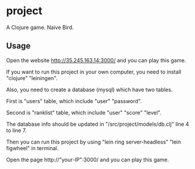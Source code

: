 ﻿# project

A Clojure game. Naive Bird.

## Usage

Open the website http://35.245.163.14:3000/ and you can play this game.


If you want to run this project in your own computer, you need to install "clojure" "leiningen". 

Also, you need to create a database (mysql) which have two tables.

First is "users" table, which include "user" "password".

Second is "ranklist" table, which include "user" "score" "level".

The database info should be updated in "/src/project/models/db.clj" line 4 to line 7.

Then you can run this project by using "lein ring server-headless" "lein figwheel" in terminal.

Open the page http://"your-IP":3000/ and you can play this game.
